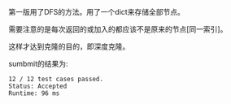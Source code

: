 第一版用了DFS的方法。用了一个dict来存储全部节点。

需要注意的是每次返回的或加入的都应该不是原来的节点[同一索引]。

这样才达到克隆的目的，即深度克隆。

sumbmit的结果为:
```
12 / 12 test cases passed.
Status: Accepted
Runtime: 96 ms
```
